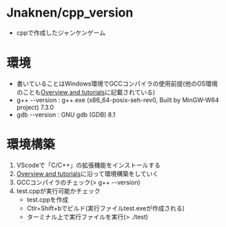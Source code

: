 # Jnaknen/cpp_version

- cppで作成したジャンケンゲーム

# 環境

- 書いていることはWindows環境でGCCコンパイラの使用前提(他のOS環境のことも[Overview and tutorials](https://code.visualstudio.com/docs/languages/cpp)に記載されている)
- g++ --version : g++.exe (x86_64-posix-seh-rev0, Built by MinGW-W64 project) 7.3.0
- gdb --version : GNU gdb (GDB) 8.1

# 環境構築

1. VScodeで「C/C++」の拡張機能をインストールする
2. [Overview and tutorials](https://code.visualstudio.com/docs/languages/cpp)に沿って環境構築をしていく
3. GCCコンパイラのチェック(> g++ --version)
4. test.cppが実行可能かチェック
    - test.cppを作成
    - Ctlr+Shift+bでビルド(実行ファイルtest.exeが作成される)
    - ターミナル上で実行ファイルを実行(> ./test)
